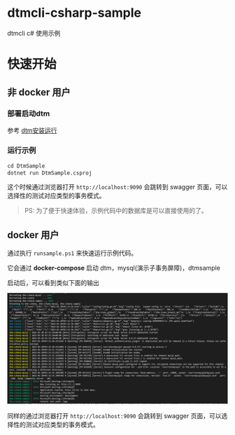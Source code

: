 # dtmcli-csharp-sample
dtmcli c# 使用示例

# 快速开始

## 非 docker 用户

### 部署启动dtm

参考 [dtm安装运行](https://dtm.pub/guide/install.html)

### 运行示例
```
cd DtmSample
dotnet run DtmSample.csproj
```

这个时候通过浏览器打开 `http://localhost:9090` 会跳转到 swagger 页面，可以选择性的测试对应类型的事务模式。

> PS: 为了便于快速体验，示例代码中的数据库是可以直接使用的了。

## docker 用户

通过执行 `runsample.ps1` 来快速运行示例代码。

它会通过 **docker-compose** 启动 dtm，mysql(演示子事务屏障)，dtmsample

启动后，可以看到类似下面的输出

![](./media/run.png)

同样的通过浏览器打开 `http://localhost:9090` 会跳转到 swagger 页面，可以选择性的测试对应类型的事务模式。